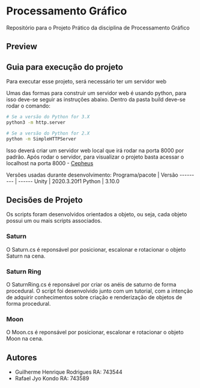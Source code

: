# Processamento Gráfico

Repositório para o Projeto Prático da disciplina de Processamento Gráfico

## Preview

## Guia para execução do projeto

Para executar esse projeto, será necessário ter um servidor web

Umas das formas para construir um servidor web é usando python, para isso deve-se seguir as instruções abaixo.
Dentro da pasta build deve-se rodar o comando:
```bash
# Se a versão do Python for 3.X
python3 -m http.server

# Se a versão do Python for 2.X
python -m SimpleHTTPServer
```

Isso deverá criar um servidor web local que irá rodar na porta 8000 por padrão. 
Após rodar o servidor, para visualizar o projeto basta acessar o localhost na porta 8000 - [Cepheus](https://localhost:8000)


Versões usadas durante desenvolvimento:
Programa/pacote | Versão
--------- | ------
Unity | 2020.3.20f1
Python | 3.10.0


## Decisões de Projeto

Os scripts foram desenvolvidos orientados a objeto, ou seja, cada objeto possui um ou mais scripts associados.

### Saturn

O Saturn.cs é reponsável por posicionar, escalonar e rotacionar o objeto Saturn na cena.

### Saturn Ring

O SaturnRing.cs é reponsável por criar os anéis de saturno de forma procedural. O script foi desenvolvido junto com um tutorial, com a intenção de adquirir 
conhecimentos sobre criação e renderização de objetos de forma procedural.

### Moon

O Moon.cs é reponsável por posicionar, escalonar e rotacionar o objeto Moon na cena.

## Autores

- Guilherme Henrique Rodrigues  RA: 743544
- Rafael Jyo Kondo              RA: 743589
